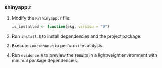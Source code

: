### shinyapp.r

1. Modify the `R/shinyapp.r` file:
    ```r
    is_installed <- function(pkg, version = "0")
    ```

2. Run `install.R` to install dependencies and the project package.

3. Execute `CodeToRun.R` to perform the analysis.

4. Run `evidence.R` to preview the results in a lightweight environment with minimal package dependencies.
